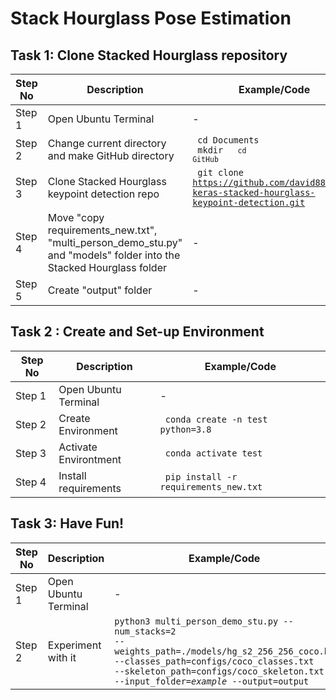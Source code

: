 # Stack Hourglass Pose Estimation

## Task 1: Clone Stacked Hourglass repository

Step No | Description | Example/Code |
--- | --- | --- |
Step 1 | Open Ubuntu Terminal | - |
Step 2 | Change current directory and make GitHub directory | <code> cd Documents </code> <br> <code> mkdir <GitHub> <code> cd GitHub </code> |
Step 3 | Clone Stacked Hourglass keypoint detection repo | <code> git clone https://github.com/david8862/tf-keras-stacked-hourglass-keypoint-detection.git </code> |
Step 4 | Move "copy requirements_new.txt", "multi_person_demo_stu.py" and "models" folder into the Stacked Hourglass folder| -|
Step 5 | Create "output" folder | - |

## Task 2 : Create and Set-up Environment
Step No | Description | Example/Code |
--- | --- | --- |
Step 1 | Open Ubuntu Terminal | - |
Step 2 | Create Environment | <code> conda create -n test python=3.8 </code> |
  Step 3 | Activate Environtment | <code> conda activate test </code> |
Step 4 | Install requirements | <code> pip install -r requirements_new.txt </code> |

## Task 3: Have Fun!
Step No | Description | Example/Code |
--- | --- | --- |
Step 1 | Open Ubuntu Terminal | - |
Step 2 | Experiment with it | <code>python3 multi_person_demo_stu.py --num_stacks=2 --weights_path=./models/hg_s2_256_256_coco.h5 --classes_path=configs/coco_classes.txt --skeleton_path=configs/coco_skeleton.txt --input_folder=_example_ --output=output </code> |
